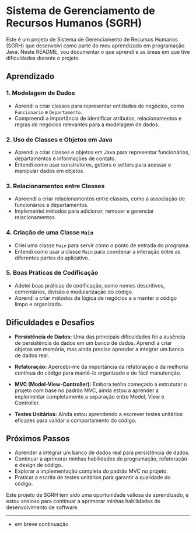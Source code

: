 

# Sistema de Gerenciamento de Recursos Humanos (SGRH)

Este é um projeto de Sistema de Gerenciamento de Recursos Humanos (SGRH) que desenvolvi como parte do meu aprendizado em programação Java. Neste README, vou documentar o que aprendi e as áreas em que tive dificuldades durante o projeto.

## Aprendizado

### 1. Modelagem de Dados

- Aprendi a criar classes para representar entidades de negócios, como `Funcionario` e `Departamento`.
- Compreendi a importância de identificar atributos, relacionamentos e regras de negócios relevantes para a modelagem de dados.

### 2. Uso de Classes e Objetos em Java

- Aprendi a criar classes e objetos em Java para representar funcionários, departamentos e informações de contato.
- Entendi como usar construtores, getters e setters para acessar e manipular dados em objetos.

### 3. Relacionamentos entre Classes

- Apreendi a criar relacionamentos entre classes, como a associação de funcionários a departamentos.
- Implementei métodos para adicionar, remover e gerenciar relacionamentos.

### 4. Criação de uma Classe `Main`

- Criei uma classe `Main` para servir como o ponto de entrada do programa.
- Entendi como usar a classe `Main` para coordenar a interação entre as diferentes partes do aplicativo.

### 5. Boas Práticas de Codificação

- Adotei boas práticas de codificação, como nomes descritivos, comentários, divisão e modularização do código.
- Aprendi a criar métodos de lógica de negócios e a manter o código limpo e organizado.

## Dificuldades e Desafios

- **Persistência de Dados:** Uma das principais dificuldades foi a ausência de persistência de dados em um banco de dados. Aprendi a criar objetos em memória, mas ainda preciso aprender a integrar um banco de dados real.

- **Refatoração:** Apercebi-me da importância da refatoração e da melhoria contínua do código para mantê-lo organizado e de fácil manutenção.

- **MVC (Model-View-Controller):** Embora tenha começado a estruturar o projeto com base no padrão MVC, ainda estou a aprender a implementar completamente a separação entre Model, View e Controller.

- **Testes Unitários:** Ainda estou aprendendo a escrever testes unitários eficazes para validar o comportamento do código.

## Próximos Passos

- Aprender a integrar um banco de dados real para persistência de dados.
- Continuar a aprimorar minhas habilidades de programação, refatoração e design de código.
- Explorar a implementação completa do padrão MVC no projeto.
- Praticar a escrita de testes unitários para garantir a qualidade do código.

Este projeto de SGRH tem sido uma oportunidade valiosa de aprendizado, e estou ansioso para continuar a aprimorar minhas habilidades de desenvolvimento de software.

---
- em breve continuação
